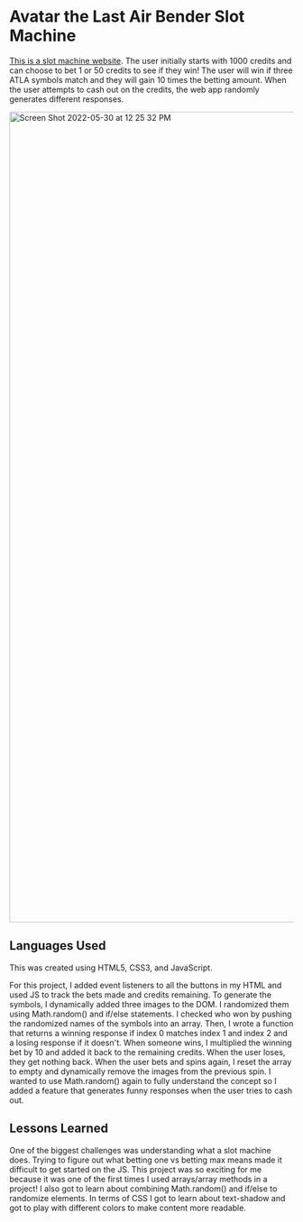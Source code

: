 # Avatar the Last Air Bender Slot Machine

<a href="https://kellychhe-slot-machine.netlify.app/">This is a slot machine website</a>. The user initially starts with 1000 credits and can choose to bet 1 or 50 credits to see if they win! The user will win if three ATLA symbols match and they will gain 10 times the betting amount. When the user attempts to cash out on the credits, the web app randomly generates different responses.

<img width="1438" alt="Screen Shot 2022-05-30 at 12 25 32 PM" src="https://user-images.githubusercontent.com/102538779/171031681-7f00f3c4-603c-4005-9b14-a42742487374.png">

## Languages Used 

This was created using HTML5, CSS3, and JavaScript. 

For this project, I added event listeners to all the buttons in my HTML and used JS to track the bets made and credits remaining. To generate the symbols, I dynamically added three images to the DOM. I randomized them using Math.random() and if/else statements. I checked who won by pushing the randomized names of the symbols into an array. Then, I wrote a function that returns a winning response if index 0 matches index 1 and index 2 and a losing response if it doesn't. When someone wins, I multiplied the winning bet by 10 and added it back to the remaining credits. When the user loses, they get nothing back. When the user bets and spins again, I reset the array to empty and dynamically remove the images from the previous spin. I wanted to use Math.random() again to fully understand the concept so I added a feature that generates funny responses when the user tries to cash out. 

## Lessons Learned 

One of the biggest challenges was understanding what a slot machine does. Trying to figure out what betting one vs betting max means made it difficult to get started on the JS. This project was so exciting for me because it was one of the first times I used arrays/array methods in a project! I also got to learn about combining Math.random() and if/else to randomize elements. In terms of CSS I got to learn about text-shadow and got to play with different colors to make content more readable.
